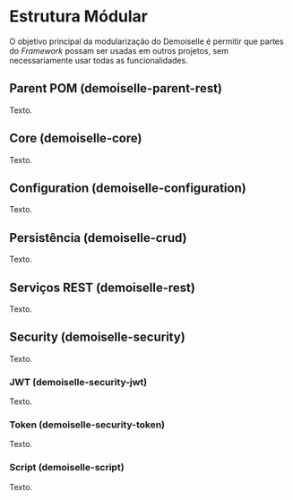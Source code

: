 # Estrutura Módular
O objetivo principal da modularização do Demoiselle é permitir que partes do *Framework* possam ser usadas em outros projetos, sem necessariamente usar todas as funcionalidades.
## Parent POM (demoiselle-parent-rest)
Texto.
## Core (demoiselle-core)
Texto.
## Configuration (demoiselle-configuration)
Texto.
## Persistência (demoiselle-crud)
Texto.
## Serviços REST (demoiselle-rest)
Texto.
## Security (demoiselle-security)
Texto.
### JWT (demoiselle-security-jwt)
Texto.
### Token (demoiselle-security-token)
Texto.
### Script (demoiselle-script)
Texto.